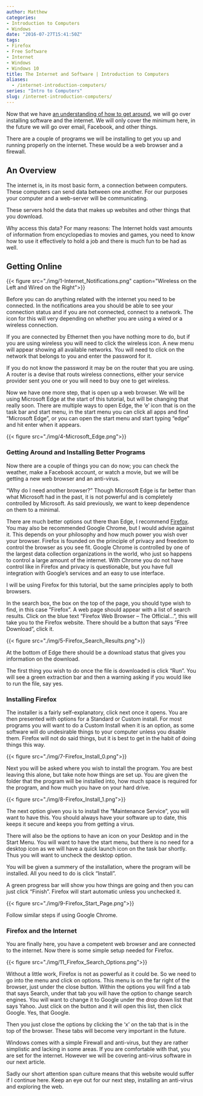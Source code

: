 ```yaml
---
author: Matthew
categories:
- Introduction to Computers
- Windows
date: "2016-07-27T15:41:50Z"
tags:
- Firefox
- Free Software
- Internet
- Windows
- Windows 10
title: The Internet and Software | Introduction to Computers
aliases:
  - /internet-introduction-computers/
series: "Intro to Computers"
slug: /internet-introduction-computers/
---
```


Now that we have [an understanding of how to get around](https://www.blog.mattlamont.com/windows-10-interface/), we will go over installing software and the internet. We will only cover the minimum here, in the future we will go over email, Facebook, and other things.

There are a couple of programs we will be installing to get you up and running properly on the internet. These would be a web browser and a firewall.

## An Overview

The internet is, in its most basic form, a connection between computers. These computers can send data between one another. For our purposes your computer and a web-server will be communicating.

These servers hold the data that makes up websites and other things that you download.

Why access this data? For many reasons: The Internet holds vast amounts of information from encyclopedias to movies and games, you need to know how to use it effectively to hold a job and there is much fun to be had as well.

## Getting Online

{{< figure src="./img/1-Internet_Notifications.png" caption="Wireless on the Left and Wired on the Right">}}

Before you can do anything related with the internet you need to be connected. In the notifications area you should be able to see your connection status and if you are not connected, connect to a network. The icon for this will very depending on whether you are using a wired or a wireless connection.

If you are connected by Ethernet then you have nothing more to do, but if you are using wireless you will need to click the wireless icon. A new menu will appear showing all available networks. You will need to click on the network that belongs to you and enter the password for it.

If you do not know the password it may be on the router that you are using. A router is a devise that routs wireless connections, either your service provider sent you one or you will need to buy one to get wireless.

Now we have one more step, that is open up a web browser. We will be using Microsoft Edge at the start of this tutorial, but will be changing that really soon. There are multiple ways to open Edge, the ‘e’ icon that is on the task bar and start menu, in the start menu you can click all apps and find “Microsoft Edge”, or you can open the start menu and start typing “edge” and hit enter when it appears.

{{< figure src="./img/4-Microsoft_Edge.png">}}

### Getting Around and Installing Better Programs

Now there are a couple of things you can do now; you can check the weather, make a Facebook account, or watch a movie, but we will be getting a new web browser and an anti-virus.

“Why do I need another browser?” Though Microsoft Edge is far better than what Microsoft had in the past, it is not powerful and is completely controlled by Microsoft. As said previously, we want to keep dependence on them to a minimal.

There are much better options out there than Edge, I recommend [Firefox](https://www.mozilla.org/en-US/firefox/new/). You may also be recommended Google Chrome, but I would advise against it. This depends on your philosophy and how much power you wish over your browser. Firefox is founded on the principle of privacy and freedom to control the browser as you see fit. Google Chrome is controlled by one of the largest data collection organizations in the world, who just so happens to control a large amount of the internet. With Chrome you do not have control like in Firefox and privacy is questionable, but you have full integration with Google’s services and an easy to use interface.

I will be using Firefox for this tutorial, but the same principles apply to both browsers.

In the search box, the box on the top of the page, you should type wish to find, in this case “Firefox”. A web page should appear with a list of search results. Click on the blue text “Firefox Web Browser – The Official...”, this will take you to the Firefox website. There should be a button that says “Free Download”, click it.

{{< figure src="./img/5-Firefox_Search_Results.png">}}

At the bottom of Edge there should be a download status that gives you information on the download.

The first thing you wish to do once the file is downloaded is click “Run”. You will see a green extraction bar and then a warning asking if you would like to run the file, say yes.

### Installing Firefox

The installer is a fairly self-explanatory, click next once it opens. You are then presented with options for a Standard or Custom install. For most programs you will want to do a Custom Install when it is an option, as some software will do undesirable things to your computer unless you disable them. Firefox will not do said things, but it is best to get in the habit of doing things this way.

{{< figure src="./img/7-Firefox_Install_0.png">}}

Next you will be asked where you wish to install the program. You are best leaving this alone, but take note how things are set up. You are given the folder that the program will be installed into, how much space is required for the program, and how much you have on your hard drive.

{{< figure src="./img/8-Firefox_Install_1.png">}}

The next option given you is to install the “Maintenance Service”, you will want to have this. You should always have your software up to date, this keeps it secure and keeps you from getting a virus.

There will also be the options to have an icon on your Desktop and in the Start Menu. You will want to have the start menu, but there is no need for a desktop icon as we will have a quick launch icon on the task bar shortly. Thus you will want to uncheck the desktop option.

You will be given a summery of the installation, where the program will be installed. All you need to do is click “Install”.

A green progress bar will show you how things are going and then you can just click “Finish”. Firefox will start automatic unless you unchecked it.

{{< figure src="./img/9-Firefox_Start_Page.png">}}

Follow similar steps if using Google Chrome.

### Firefox and the Internet

You are finally here, you have a competent web browser and are connected to the internet. Now there is some simple setup needed for Firefox.

{{< figure src="./img/11_Firefox_Search_Options.png">}}

Without a little work, Firefox is not as powerful as it could be. So we need to go into the menu and click on options. This menu is on the far right of the browser, just under the close button. Within the options you will find a tab that says Search, under that tab you will have the option to change search engines. You will want to change it to Google under the drop down list that says Yahoo. Just click on the button and it will open this list, then click Google. Yes, that Google.

Then you just close the options by clicking the ‘x’ on the tab that is in the top of the browser. These tabs will become very important in the future.

Windows comes with a simple Firewall and anti-virus, but they are rather simplistic and lacking in some areas. If you are comfortable with that, you are set for the internet. However we will be covering anti-virus software in our next article.

Sadly our short attention span culture means that this website would suffer if I continue here. Keep an eye out for our next step, installing an anti-virus and exploring the web.